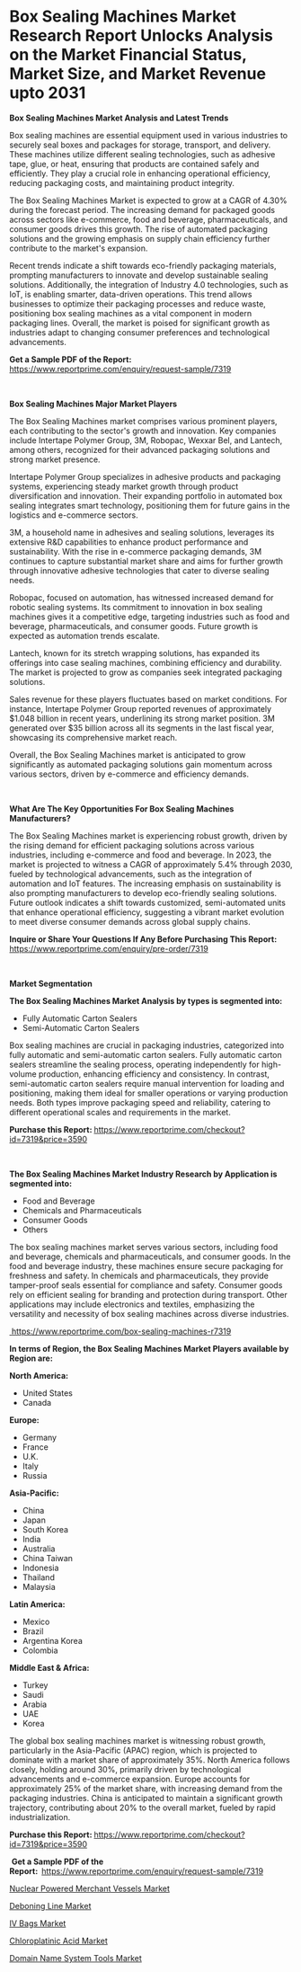<p><h1>Box Sealing Machines Market Research Report Unlocks Analysis on the Market Financial Status, Market Size, and Market Revenue upto 2031</h1></p><p><strong>Box Sealing Machines Market Analysis and Latest Trends</strong></p>
<p><p>Box sealing machines are essential equipment used in various industries to securely seal boxes and packages for storage, transport, and delivery. These machines utilize different sealing technologies, such as adhesive tape, glue, or heat, ensuring that products are contained safely and efficiently. They play a crucial role in enhancing operational efficiency, reducing packaging costs, and maintaining product integrity.  </p><p>The Box Sealing Machines Market is expected to grow at a CAGR of 4.30% during the forecast period. The increasing demand for packaged goods across sectors like e-commerce, food and beverage, pharmaceuticals, and consumer goods drives this growth. The rise of automated packaging solutions and the growing emphasis on supply chain efficiency further contribute to the market's expansion. </p><p>Recent trends indicate a shift towards eco-friendly packaging materials, prompting manufacturers to innovate and develop sustainable sealing solutions. Additionally, the integration of Industry 4.0 technologies, such as IoT, is enabling smarter, data-driven operations. This trend allows businesses to optimize their packaging processes and reduce waste, positioning box sealing machines as a vital component in modern packaging lines. Overall, the market is poised for significant growth as industries adapt to changing consumer preferences and technological advancements.</p></p>
<p><strong>Get a Sample PDF of the Report:&nbsp;</strong> <a href="https://www.reportprime.com/enquiry/request-sample/7319">https://www.reportprime.com/enquiry/request-sample/7319</a></p>
<p>&nbsp;</p>
<p><strong>Box Sealing Machines Major Market Players</strong></p>
<p><p>The Box Sealing Machines market comprises various prominent players, each contributing to the sector's growth and innovation. Key companies include Intertape Polymer Group, 3M, Robopac, Wexxar Bel, and Lantech, among others, recognized for their advanced packaging solutions and strong market presence.</p><p>Intertape Polymer Group specializes in adhesive products and packaging systems, experiencing steady market growth through product diversification and innovation. Their expanding portfolio in automated box sealing integrates smart technology, positioning them for future gains in the logistics and e-commerce sectors.</p><p>3M, a household name in adhesives and sealing solutions, leverages its extensive R&D capabilities to enhance product performance and sustainability. With the rise in e-commerce packaging demands, 3M continues to capture substantial market share and aims for further growth through innovative adhesive technologies that cater to diverse sealing needs.</p><p>Robopac, focused on automation, has witnessed increased demand for robotic sealing systems. Its commitment to innovation in box sealing machines gives it a competitive edge, targeting industries such as food and beverage, pharmaceuticals, and consumer goods. Future growth is expected as automation trends escalate.</p><p>Lantech, known for its stretch wrapping solutions, has expanded its offerings into case sealing machines, combining efficiency and durability. The market is projected to grow as companies seek integrated packaging solutions.</p><p>Sales revenue for these players fluctuates based on market conditions. For instance, Intertape Polymer Group reported revenues of approximately $1.048 billion in recent years, underlining its strong market position. 3M generated over $35 billion across all its segments in the last fiscal year, showcasing its comprehensive market reach.</p><p>Overall, the Box Sealing Machines market is anticipated to grow significantly as automated packaging solutions gain momentum across various sectors, driven by e-commerce and efficiency demands.</p></p>
<p>&nbsp;</p>
<p><strong>What Are The Key Opportunities For Box Sealing Machines Manufacturers?</strong></p>
<p><p>The Box Sealing Machines market is experiencing robust growth, driven by the rising demand for efficient packaging solutions across various industries, including e-commerce and food and beverage. In 2023, the market is projected to witness a CAGR of approximately 5.4% through 2030, fueled by technological advancements, such as the integration of automation and IoT features. The increasing emphasis on sustainability is also prompting manufacturers to develop eco-friendly sealing solutions. Future outlook indicates a shift towards customized, semi-automated units that enhance operational efficiency, suggesting a vibrant market evolution to meet diverse consumer demands across global supply chains.</p></p>
<p><strong>Inquire or Share Your Questions If Any Before Purchasing This Report:</strong> <a href="https://www.reportprime.com/enquiry/pre-order/7319">https://www.reportprime.com/enquiry/pre-order/7319</a></p>
<p>&nbsp;</p>
<p><strong>Market Segmentation</strong></p>
<p><strong>The Box Sealing Machines Market Analysis by types is segmented into:</strong></p>
<p><ul><li>Fully Automatic Carton Sealers</li><li>Semi-Automatic Carton Sealers</li></ul></p>
<p><p>Box sealing machines are crucial in packaging industries, categorized into fully automatic and semi-automatic carton sealers. Fully automatic carton sealers streamline the sealing process, operating independently for high-volume production, enhancing efficiency and consistency. In contrast, semi-automatic carton sealers require manual intervention for loading and positioning, making them ideal for smaller operations or varying production needs. Both types improve packaging speed and reliability, catering to different operational scales and requirements in the market.</p></p>
<p><strong>Purchase this Report:&nbsp;</strong><a href="https://www.reportprime.com/checkout?id=7319&price=3590">https://www.reportprime.com/checkout?id=7319&price=3590</a></p>
<p>&nbsp;</p>
<p><strong>The Box Sealing Machines Market Industry Research by Application is segmented into:</strong></p>
<p><ul><li>Food and Beverage</li><li>Chemicals and Pharmaceuticals</li><li>Consumer Goods</li><li>Others</li></ul></p>
<p><p>The box sealing machines market serves various sectors, including food and beverage, chemicals and pharmaceuticals, and consumer goods. In the food and beverage industry, these machines ensure secure packaging for freshness and safety. In chemicals and pharmaceuticals, they provide tamper-proof seals essential for compliance and safety. Consumer goods rely on efficient sealing for branding and protection during transport. Other applications may include electronics and textiles, emphasizing the versatility and necessity of box sealing machines across diverse industries.</p></p>
<p><a href="https://www.reportprime.com/box-sealing-machines-r7319">&nbsp;https://www.reportprime.com/box-sealing-machines-r7319</a></p>
<p><strong>In terms of Region, the Box Sealing Machines Market Players available by Region are:</strong></p>
<p>
    <p> <strong> North America: </strong>
        <ul>
            <li>United States</li>
            <li>Canada</li>
        </ul>
        </p> 
    <p> <strong> Europe: </strong>
        <ul>
            <li>Germany</li>
            <li>France</li>
            <li>U.K.</li>
            <li>Italy</li>
            <li>Russia</li>
        </ul>
        </p> 
    <p> <strong> Asia-Pacific: </strong>
        <ul>
            <li>China</li>
            <li>Japan</li>
            <li>South Korea</li>
            <li>India</li>
            <li>Australia</li>
            <li>China Taiwan</li>
            <li>Indonesia</li>
            <li>Thailand</li>
            <li>Malaysia</li>
        </ul>
        </p> 
    <p> <strong> Latin America: </strong>
        <ul>
            <li>Mexico</li>
            <li>Brazil</li>
            <li>Argentina Korea</li>
            <li>Colombia</li>
        </ul>
        </p> 
    <p> <strong> Middle East & Africa: </strong>
        <ul>
            <li>Turkey</li>
            <li>Saudi</li>
            <li>Arabia</li>
            <li>UAE</li>
            <li>Korea</li>
        </ul>
    </p>
    </p>
<p><p>The global box sealing machines market is witnessing robust growth, particularly in the Asia-Pacific (APAC) region, which is projected to dominate with a market share of approximately 35%. North America follows closely, holding around 30%, primarily driven by technological advancements and e-commerce expansion. Europe accounts for approximately 25% of the market share, with increasing demand from the packaging industries. China is anticipated to maintain a significant growth trajectory, contributing about 20% to the overall market, fueled by rapid industrialization.</p></p>
<p><strong>Purchase this Report: </strong><a href="https://www.reportprime.com/checkout?id=7319&price=3590">https://www.reportprime.com/checkout?id=7319&price=3590</a></p>
<p>&nbsp;<strong>Get a Sample PDF of the Report:&nbsp;&nbsp;</strong><a href="https://www.reportprime.com/enquiry/request-sample/7319">https://www.reportprime.com/enquiry/request-sample/7319</a></p>
<p><strong></strong></p>
<p><p><a href="https://issuu.com/reportprime-2/docs/nuclear-powered-merchant-vessels-ma_f2a39c1ec8d636">Nuclear Powered Merchant Vessels Market</a></p><p><a href="https://medium.com/@janetvalentinh15/global-deboning-line-market-size-is-expected-to-experience-a-cagr-of-4-8-dbf2faefcabb">Deboning Line Market</a></p><p><a href="https://www.linkedin.com/pulse/global-iv-bags-industry-analysis-report-market-size-share-trends-sopvf?trackingId=tsPYmyQzS8mJaMbBsZ0LxQ%3D%3D">IV Bags Market</a></p><p><a href="https://issuu.com/reportprime-2/docs/chloroplatinic-acid-market-size-203_4d7e2ad7c7f5c3">Chloroplatinic Acid Market</a></p><p><a href="https://www.linkedin.com/pulse/market-leaders-laggards-global-domain-name-system-tools-0pztf?trackingId=B99IPu2iQdqYcRyeROtitQ%3D%3D">Domain Name System Tools Market</a></p></p>